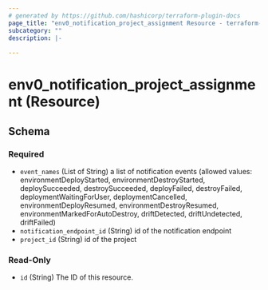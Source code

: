 ```yaml
---
# generated by https://github.com/hashicorp/terraform-plugin-docs
page_title: "env0_notification_project_assignment Resource - terraform-provider-env0"
subcategory: ""
description: |-
  
---
```


# env0_notification_project_assignment (Resource)





<!-- schema generated by tfplugindocs -->
## Schema

### Required

- `event_names` (List of String) a list of notification events (allowed values: environmentDeployStarted, environmentDestroyStarted, deploySucceeded, destroySucceeded, deployFailed, destroyFailed, deploymentWaitingForUser, deploymentCancelled, environmentDeployResumed, environmentDestroyResumed, environmentMarkedForAutoDestroy, driftDetected, driftUndetected, driftFailed)
- `notification_endpoint_id` (String) id of the notification endpoint
- `project_id` (String) id of the project

### Read-Only

- `id` (String) The ID of this resource.


